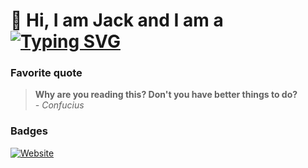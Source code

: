 <p><h1>👋 Hi, I am Jack and I am a <a href="https://git.io/typing-svg"><img src="https://readme-typing-svg.demolab.com?font=Fira+Code&size=40&duration=2000&pause=500&color=05C1F7&vCenter=true&width=435&height=35&&lines=developer;programmer;student" alt="Typing SVG" /></a> </h1></p>

### Favorite quote
>**Why are you reading this? Don't you have better things to do?** <br/>
>*- Confucius*


### Badges
[![Website](https://img.shields.io/website?down_color=red&down_message=offline&up_color=green&up_message=online&url=https%3A%2F%2Fportfolio.jacklau.xyz)](https://portfolio.jacklau.xyz)

